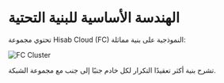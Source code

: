# الهندسة الأساسية للبنية التحتية

تحتوي مجموعة Hisab Cloud (FC) النموذجية على بنية مماثلة:

![FC Cluster](https://frappecloud.com/files/fc-cluster.png)

تشرح بنية أكثر تعقيدًا التكرار لكل خادم جنبًا إلى جنب مع مجموعة الشبكة.
